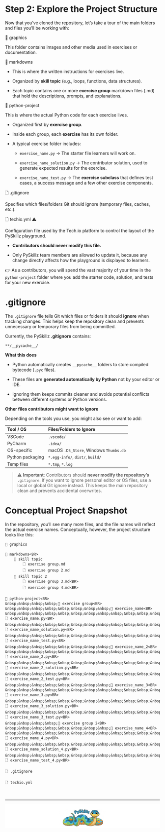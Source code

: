 # Step 2: Explore the Project Structure

Now that you’ve cloned the repository, let’s take a tour of the main folders and files you’ll be working with:

📁 graphics

This folder contains images and other media used in exercises or documentation.

📂 markdowns

* This is where the written instructions for exercises live.

* Organized by __skill topic__ (e.g., loops, functions, data structures).

* Each topic contains one or more __exercise group__ markdown files (.md) that hold the descriptions, prompts, and explanations.

📂 python-project

This is where the actual Python code for each exercise lives.

* Organized first by __exercise group__.

* Inside each group, each __exercise__ has its own folder.

* A typical exercise folder includes:

  * `exercise_name.py` → The starter file learners will work on.

  * `exercise_name_solution.py` → The contributor solution, used to generate expected results for the exercise.

  * `exercise_name_test.py` → The __exercise subclass__ that defines test cases, a success message and a few other exercise components.

🗋 .gitignore

Specifies which files/folders Git should ignore (temporary files, caches, etc.).

🗋 techio.yml ⚠️

Configuration file used by the Tech.io platform to control the layout of the PySkillz playground.

* __Contributors should never modify this file.__

* Only PySkillz team members are allowed to update it, because any change directly affects how the playground is displayed to learners.

👉 As a contributors, you will spend the vast majority of your time in the `python-project` folder where you add the starter code, solution, and tests for your new exercise.

# .gitignore

The `.gitignore` file tells Git which files or folders it should __ignore__ when tracking changes. This helps keep the repository clean and prevents unnecessary or temporary files from being committed.

Currently, the PySkillz __.gitignore__ contains:

```text
**/__pycache__/
```

__What this does__

* Python automatically creates `__pycache__` folders to store compiled bytecode (`.pyc` files).

* These files are __generated automatically by Python__ not by your editor or IDE.

* Ignoring them keeps commits cleaner and avoids potential conflicts between different systems or Python versions.

__Other files contributors might want to ignore__

Depending on the tools you use, you might also see or want to add:

| Tool / OS	| Files/Folders to Ignore |
|:-----|:-----|
| VSCode | `.vscode/` |
| PyCharm | `.idea/` |
| OS-specific | macOS `.DS_Store`, Windows `Thumbs.db` |
| Python packaging | `*.egg-info/`, `dist/`, `build/` |
| Temp files | `*.tmp`, `*.log` |

>⚠️ __Important__: Contributors should __never modify the repository’s__ `.gitignore`. If you want to ignore personal editor or OS files, use a local or global Git ignore instead. This keeps the main repository clean and prevents accidental overwrites.

# Conceptual Project Snapshot

In the repository, you’ll see many more files, and the file names will reflect the actual exercise names. Conceptually, however, the project structure looks like this:

```
📁 graphics

📂 markdowns<BR>
    📂 skill topic
        🗋 exercise group.md
        🗋 exercise group 2.md
    📂 skill topic 2
        🗋 exercise group 3.md<BR>
        🗋 exercise group 4.md<BR>

📂 python-project<BR>
&nbsp;&nbsp;&nbsp;&nbsp;📂 exercise group<BR>
&nbsp;&nbsp;&nbsp;&nbsp;&nbsp;&nbsp;&nbsp;&nbsp;📂 exercise_name<BR>
&nbsp;&nbsp;&nbsp;&nbsp;&nbsp;&nbsp;&nbsp;&nbsp;&nbsp;&nbsp;&nbsp;&nbsp;🗋 exercise_name.py<BR>
&nbsp;&nbsp;&nbsp;&nbsp;&nbsp;&nbsp;&nbsp;&nbsp;&nbsp;&nbsp;&nbsp;&nbsp;🗋 exercise_name_solution.py<BR>
&nbsp;&nbsp;&nbsp;&nbsp;&nbsp;&nbsp;&nbsp;&nbsp;&nbsp;&nbsp;&nbsp;&nbsp;🗋 exercise_name_test.py<BR>
&nbsp;&nbsp;&nbsp;&nbsp;&nbsp;&nbsp;&nbsp;&nbsp;📂 exercise_name_2<BR>
&nbsp;&nbsp;&nbsp;&nbsp;&nbsp;&nbsp;&nbsp;&nbsp;&nbsp;&nbsp;&nbsp;&nbsp;🗋 exercise_name_2.py<BR>
&nbsp;&nbsp;&nbsp;&nbsp;&nbsp;&nbsp;&nbsp;&nbsp;&nbsp;&nbsp;&nbsp;&nbsp;🗋 exercise_name_2_solution.py<BR>
&nbsp;&nbsp;&nbsp;&nbsp;&nbsp;&nbsp;&nbsp;&nbsp;&nbsp;&nbsp;&nbsp;&nbsp;🗋 exercise_name_2_test.py<BR>
&nbsp;&nbsp;&nbsp;&nbsp;&nbsp;&nbsp;&nbsp;&nbsp;📂 exercise_name_3<BR>
&nbsp;&nbsp;&nbsp;&nbsp;&nbsp;&nbsp;&nbsp;&nbsp;&nbsp;&nbsp;&nbsp;&nbsp;🗋 exercise_name_3.py<BR>
&nbsp;&nbsp;&nbsp;&nbsp;&nbsp;&nbsp;&nbsp;&nbsp;&nbsp;&nbsp;&nbsp;&nbsp;🗋 exercise_name_3_solution.py<BR>
&nbsp;&nbsp;&nbsp;&nbsp;&nbsp;&nbsp;&nbsp;&nbsp;&nbsp;&nbsp;&nbsp;&nbsp;🗋 exercise_name_3_test.py<BR>
&nbsp;&nbsp;&nbsp;&nbsp;📂 exercise group 2<BR>
&nbsp;&nbsp;&nbsp;&nbsp;&nbsp;&nbsp;&nbsp;&nbsp;📂 exercise_name_4<BR>
&nbsp;&nbsp;&nbsp;&nbsp;&nbsp;&nbsp;&nbsp;&nbsp;&nbsp;&nbsp;&nbsp;&nbsp;🗋 exercise_name_4.py<BR>
&nbsp;&nbsp;&nbsp;&nbsp;&nbsp;&nbsp;&nbsp;&nbsp;&nbsp;&nbsp;&nbsp;&nbsp;🗋 exercise_name_solution_4.py<BR>
&nbsp;&nbsp;&nbsp;&nbsp;&nbsp;&nbsp;&nbsp;&nbsp;&nbsp;&nbsp;&nbsp;&nbsp;🗋 exercise_name_test_4.py<BR>

🗋 .gitignore

🗋 techio.yml
```

<BR>

************

[![Skillz Catalog](../graphics/PySkillzFooter.png)](skillz-catalog)
